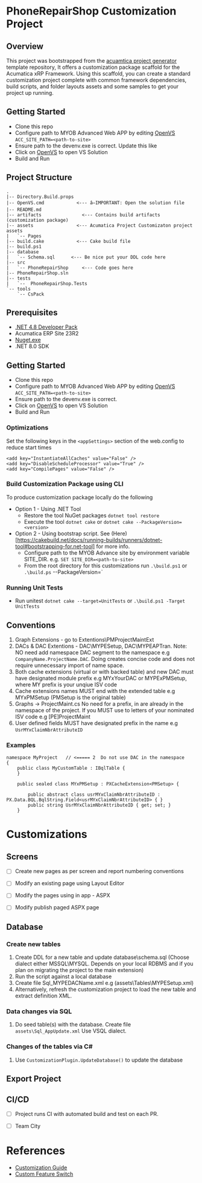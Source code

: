 # PhoneRepairShop Customization Project

## Overview
This project was bootstrapped from the [acuamtica project generator](https://github.com/russki007/acumatica-project-generator) template repository, It offers a customization package scaffold for the Acumatica xRP Framework. Using this scaffold, you can create a standard customization project complete with common framework dependencies, build scripts, and folder layouts assets and some samples
to get your project up running.

## Getting Started
- Clone this repo
- Configure path to MYOB Advanced Web APP by editing [OpenVS](OpenVS.bat) `ACC_SITE_PATH=<path-to-site>`
- Ensure path to the devenv.exe is correct. Update this like
- Click on [OpenVS](OpenVS.bat) to open VS Solution
- Build and Run

## Project Structure
```
.
|-- Directory.Build.props
|-- OpenVS.cmd			  <--- â—IMPORTANT: Open the solution file
|-- README.md
|-- artifacts			    <--- Contains build artifacts (customization package)
|-- assets			      <--- Acumatica Project Customizaton project assets
|   `-- Pages
|-- build.cake			  <--- Cake build file
|-- build.ps1
|-- database
|   `-- Schema.sql		<--- Be nice put your DDL code here
|-- src
|   `-- PhoneRepairShop     <--- Code goes here
|-- PhoneRepairShop.sln
|-- tests
|   `--  PhoneRepairShop.Tests
`-- tools
    `-- CsPack
```

## Prerequisites
* [.NET 4.8 Developer Pack](https://dotnet.microsoft.com/download/dotnet-framework/net48)
* Acumatica ERP Site 23R2
* [Nuget.exe](https://www.nuget.org/downloads)
* .NET 8.0 SDK


## Getting Started
- Clone this repo
- Configure path to MYOB Advanced Web APP by editing [OpenVS](OpenVS.bat) `ACC_SITE_PATH=<path-to-site>`
- Ensure path to the devenv.exe is correct.
- Click on [OpenVS](OpenVS.bat) to open VS Solution
- Build and Run

### Optimizations
Set the following keys in the `<appSettings>` section of the web.config to reduce start times
```
<add key="InstantiateAllCaches" value="False" />
<add key="DisableScheduleProcessor" value="True" />
<add key="CompilePages" value="False" />
```
### Build Customization Package using CLI
To produce customization package locally do the following
- Option 1 -  Using .NET Tool
  - Restore the tool NuGet packages `dotnet tool restore`
  - Execute the tool `dotnet cake` or `dotnet cake --PackageVersion=<version>`
- Option 2 - Using bootstrap script. See (Here)[https://cakebuild.net/docs/running-builds/runners/dotnet-tool#bootstrapping-for.net-tool] for more info.
  - Configure path to the MYOB Advance site by environment variable SITE_DIR. e.g. `SET SITE_DIR=<path-to-site>`
  - From the root directory for this customizations run `.\build.ps1` or `.\build.ps` --PackageVersion=<version>`

### Running Unit Tests
- Run unitest `dotnet cake --target=UnitTests` or `.\build.ps1 -Target UnitTests`

## Conventions
1. Graph Extensions - go to Extentions\PMProjectMaintExt
2. DACs & DAC Extentions -  DAC\MYPESetup, DAC\MYPEAPTran.  Note: NO need add namespace DAC segment to the namespace e.g `CompanyName.ProjectName.DAC`. Doing creates concise code and does not require unnecessary import of name space.
3. Both cache extensions (virtual or with backed table) and new DAC must have designated module prefix e.g MYxYourDAC or MYPExPMSetup, where MY prefix is your unqiue ISV code
4. Cache extensions names MUST end with the extended table e.g MYxPMSetup (PMSetup is the original table)
5. Graphs -> ProjectMaint.cs No need for a prefix, in are already in the namespace of the project. If you MUST use to letters of your nominated ISV code e.g [PE]ProjectMaint
6. User defined fields MUST have designated prefix in the name e.g `UsrMYxClaimNbrAttributeID`


### Examples

```
namespace MyProject   // <===== 2  Do not use DAC in the namespace
{
	public class MyCustomTable : IBqlTable {
	}

    public sealed class MYxPMSetup : PXCacheExtension<PMSetup> {

        public abstract class usrMYxClaimNbrAttributeID : PX.Data.BQL.BqlString.Field<usrMYxClaimNbrAttributeID> { }
        public string UsrMYxClaimNbrAttributeID { get; set; }
    }

```

# Customizations
## Screens

- [ ] Create new pages as per screen and report numbering conventions
- [ ] Modify an existing page using Layout Editor
- [ ] Modify the pages using in app - ASPX
- [ ] Modify publish paged ASPX page


## Database

### Create new tables

1. Create DDL for a new table and update database\schema.sql (Choose dialect either MSSQL\MYSQL.  Depends on your local RDBMS and if you plan on migrating the project to the main extension)
2. Run the script against a local database
3. Create file Sql_MYPEDACName.xml e.g (assets\Tables\MYPESetup.xml)
4. Alternatively, refresh the customization project to load the new table and extract definition XML.

### Data changes via SQL
 1. Do seed table(s) with the database. Create file `assets\Sql_AppUpdate.xml` Use VSQL dialect.

### Changes of the tables via C#

1. Use `CustomizationPlugin.UpdateDatabase()` to update the database


## Export Project

## CI/CD
- [ ] Project runs CI with automated build and test on each PR.
- [ ] Team City


# References

- [Customization Guide](https://help-2021r1.acumatica.com/(W(1))/Help?ScreenId=ShowWiki&pageid=316b14fa-f406-4788-993c-7b043b1c5bd9)
- [Custom Feature Switch](https://help-2021r1.acumatica.com/(W(1))/Help?ScreenId=ShowWiki&pageid=8285172e-d3b1-48d9-bcc1-5d20e39cc3f0)

